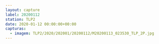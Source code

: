 ```yaml
---
layout: capture
label: 20200112
station: TLP2
date: 2020-01-12 00:00:00+00:00
capturas:
  - imagem: TLP2/2020/202001/20200112/M20200113_023530_TLP_2P.jpg
---
```


